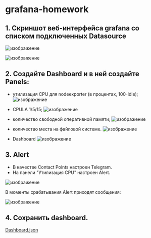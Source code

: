# grafana-homework
## 1. Скриншот веб-интерфейса grafana со списком подключенных Datasource
![изображение](https://github.com/user-attachments/assets/bbf2628f-b63d-48ae-92aa-f05cb9162b6c)


![изображение](https://github.com/user-attachments/assets/00058ba0-bfab-40db-8696-e5d129723981)

## 2. Создайте Dashboard и в ней создайте Panels:

- утилизация CPU для nodeexporter (в процентах, 100-idle);
  ![изображение](https://github.com/user-attachments/assets/bcf834cc-c0bd-4735-a1b2-d5f5aea38707)

- CPULA 1/5/15;
  ![изображение](https://github.com/user-attachments/assets/b119207c-7a0f-40ef-938b-58562576a9d9)

- количество свободной оперативной памяти;
  ![изображение](https://github.com/user-attachments/assets/4db66fe4-d026-41b5-9d75-c917c75fe4bf)

  
- количество места на файловой системе.
![изображение](https://github.com/user-attachments/assets/6c9c2c3c-4fe1-4922-8237-52fe028b98d9)

- Dashboard
  ![изображение](https://github.com/user-attachments/assets/74777e73-19d4-45f4-980e-f4ba08ff1284)

## 3. Alert
  - В качестве Contact Points настроен Telegram.
  - На панели "Утилизация CPU" настроен Alert.

![изображение](https://github.com/user-attachments/assets/05b18d84-84e0-41ae-86d9-ae9ec287d6ac)

В моменты срабатывания Alert приходят сообщения:

![изображение](https://github.com/user-attachments/assets/7470b87b-9c50-4141-bf63-0c7bcda0c5ba)

## 4. Сохранить dashboard.
   [Dashboard.json](Dashboard.json)
